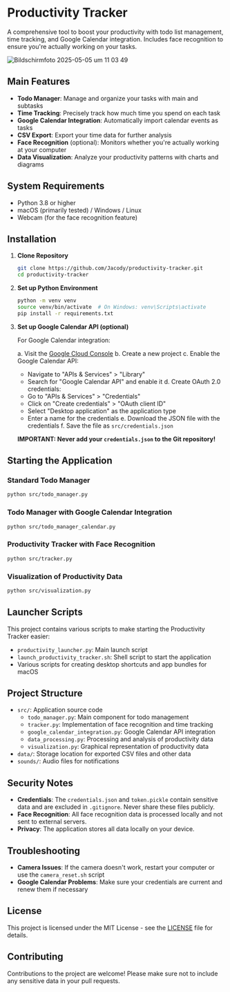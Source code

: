 # Productivity Tracker

A comprehensive tool to boost your productivity with todo list management, time tracking, and Google Calendar integration. Includes face recognition to ensure you're actually working on your tasks.



![Bildschirmfoto 2025-05-05 um 11 03 49](https://github.com/user-attachments/assets/6846de5f-545c-4d36-9d70-62b5fdbdbc55)




## Main Features

- **Todo Manager**: Manage and organize your tasks with main and subtasks
- **Time Tracking**: Precisely track how much time you spend on each task
- **Google Calendar Integration**: Automatically import calendar events as tasks
- **CSV Export**: Export your time data for further analysis
- **Face Recognition** (optional): Monitors whether you're actually working at your computer
- **Data Visualization**: Analyze your productivity patterns with charts and diagrams

## System Requirements

- Python 3.8 or higher
- macOS (primarily tested) / Windows / Linux
- Webcam (for the face recognition feature)

## Installation

1. **Clone Repository**
   ```bash
   git clone https://github.com/Jacody/productivity-tracker.git
   cd productivity-tracker
   ```

2. **Set up Python Environment**
   ```bash
   python -m venv venv
   source venv/bin/activate  # On Windows: venv\Scripts\activate
   pip install -r requirements.txt
   ```

3. **Set up Google Calendar API (optional)**
   
   For Google Calendar integration:
   
   a. Visit the [Google Cloud Console](https://console.cloud.google.com/)
   b. Create a new project
   c. Enable the Google Calendar API:
      - Navigate to "APIs & Services" > "Library"
      - Search for "Google Calendar API" and enable it
   d. Create OAuth 2.0 credentials:
      - Go to "APIs & Services" > "Credentials"
      - Click on "Create credentials" > "OAuth client ID"
      - Select "Desktop application" as the application type
      - Enter a name for the credentials
   e. Download the JSON file with the credentials
   f. Save the file as `src/credentials.json`

   **IMPORTANT: Never add your `credentials.json` to the Git repository!**

## Starting the Application

### Standard Todo Manager
```bash
python src/todo_manager.py
```

### Todo Manager with Google Calendar Integration
```bash
python src/todo_manager_calendar.py
```

### Productivity Tracker with Face Recognition
```bash
python src/tracker.py
```

### Visualization of Productivity Data
```bash
python src/visualization.py
```

## Launcher Scripts

This project contains various scripts to make starting the Productivity Tracker easier:

- `productivity_launcher.py`: Main launch script
- `launch_productivity_tracker.sh`: Shell script to start the application
- Various scripts for creating desktop shortcuts and app bundles for macOS

## Project Structure

- `src/`: Application source code
  - `todo_manager.py`: Main component for todo management
  - `tracker.py`: Implementation of face recognition and time tracking
  - `google_calendar_integration.py`: Google Calendar API integration
  - `data_processing.py`: Processing and analysis of productivity data
  - `visualization.py`: Graphical representation of productivity data
- `data/`: Storage location for exported CSV files and other data
- `sounds/`: Audio files for notifications

## Security Notes

- **Credentials**: The `credentials.json` and `token.pickle` contain sensitive data and are excluded in `.gitignore`. Never share these files publicly.
- **Face Recognition**: All face recognition data is processed locally and not sent to external servers.
- **Privacy**: The application stores all data locally on your device.

## Troubleshooting

- **Camera Issues**: If the camera doesn't work, restart your computer or use the `camera_reset.sh` script
- **Google Calendar Problems**: Make sure your credentials are current and renew them if necessary

## License

This project is licensed under the MIT License - see the [LICENSE](LICENSE) file for details.

## Contributing

Contributions to the project are welcome! Please make sure not to include any sensitive data in your pull requests.
